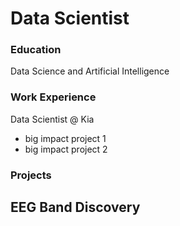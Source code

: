 # Data Scientist

### Education
Data Science and Artificial Intelligence


### Work Experience
Data Scientist @ Kia 
- big impact project 1
- big impact project 2


### Projects
EEG Band Discovery
-
